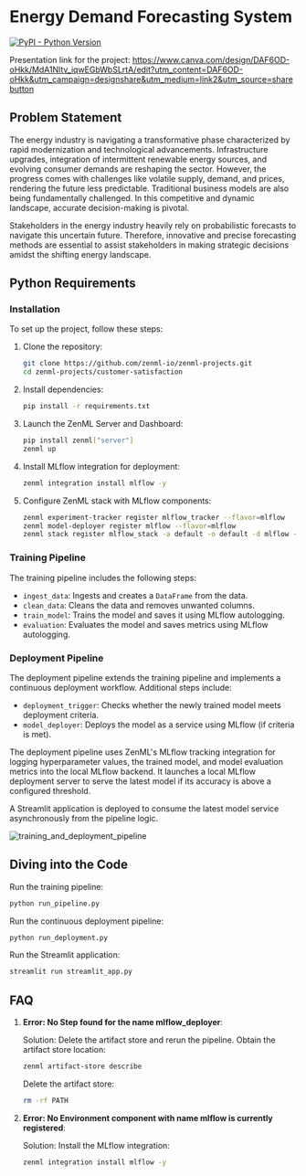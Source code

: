 # Energy Demand Forecasting System

[![PyPI - Python Version](https://img.shields.io/pypi/pyversions/zenml)](https://pypi.org/project/zenml/)

Presentation link for the project: https://www.canva.com/design/DAF6OD-oHkk/MdA1Nltv_iqwEGbWbSLrtA/edit?utm_content=DAF6OD-oHkk&utm_campaign=designshare&utm_medium=link2&utm_source=sharebutton

## Problem Statement

The energy industry is navigating a transformative phase characterized by rapid modernization and technological advancements. Infrastructure upgrades, integration of intermittent renewable energy sources, and evolving consumer demands are reshaping the sector. However, the progress comes with challenges like volatile supply, demand, and prices, rendering the future less predictable. Traditional business models are also being fundamentally challenged. In this competitive and dynamic landscape, accurate decision-making is pivotal.

Stakeholders in the energy industry heavily rely on probabilistic forecasts to navigate this uncertain future. Therefore, innovative and precise forecasting methods are essential to assist stakeholders in making strategic decisions amidst the shifting energy landscape.

## Python Requirements

### Installation

To set up the project, follow these steps:

1. Clone the repository:

    ```bash
    git clone https://github.com/zenml-io/zenml-projects.git
    cd zenml-projects/customer-satisfaction
    ```

2. Install dependencies:

    ```bash
    pip install -r requirements.txt
    ```

3. Launch the ZenML Server and Dashboard:

    ```bash
    pip install zenml["server"]
    zenml up
    ```

4. Install MLflow integration for deployment:

    ```bash
    zenml integration install mlflow -y
    ```

5. Configure ZenML stack with MLflow components:

    ```bash
    zenml experiment-tracker register mlflow_tracker --flavor=mlflow
    zenml model-deployer register mlflow --flavor=mlflow
    zenml stack register mlflow_stack -a default -o default -d mlflow -e mlflow_tracker --set
    ```

### Training Pipeline

The training pipeline includes the following steps:

- `ingest_data`: Ingests and creates a `DataFrame` from the data.
- `clean_data`: Cleans the data and removes unwanted columns.
- `train_model`: Trains the model and saves it using MLflow autologging.
- `evaluation`: Evaluates the model and saves metrics using MLflow autologging.

### Deployment Pipeline

The deployment pipeline extends the training pipeline and implements a continuous deployment workflow. Additional steps include:

- `deployment_trigger`: Checks whether the newly trained model meets deployment criteria.
- `model_deployer`: Deploys the model as a service using MLflow (if criteria is met).

The deployment pipeline uses ZenML's MLflow tracking integration for logging hyperparameter values, the trained model, and model evaluation metrics into the local MLflow backend. It launches a local MLflow deployment server to serve the latest model if its accuracy is above a configured threshold.

A Streamlit application is deployed to consume the latest model service asynchronously from the pipeline logic.

![training_and_deployment_pipeline](assets/pipeline.png)




## Diving into the Code

Run the training pipeline:

```bash
python run_pipeline.py
```

Run the continuous deployment pipeline:

```bash
python run_deployment.py
```

Run the Streamlit application:

```bash
streamlit run streamlit_app.py
```

## FAQ

1. **Error: No Step found for the name mlflow_deployer**:

   Solution: Delete the artifact store and rerun the pipeline. Obtain the artifact store location:

   ```bash
   zenml artifact-store describe
   ```

   Delete the artifact store:

   ```bash
   rm -rf PATH
   ```

2. **Error: No Environment component with name mlflow is currently registered**:

   Solution: Install the MLflow integration:

   ```bash
   zenml integration install mlflow -y
   ```
